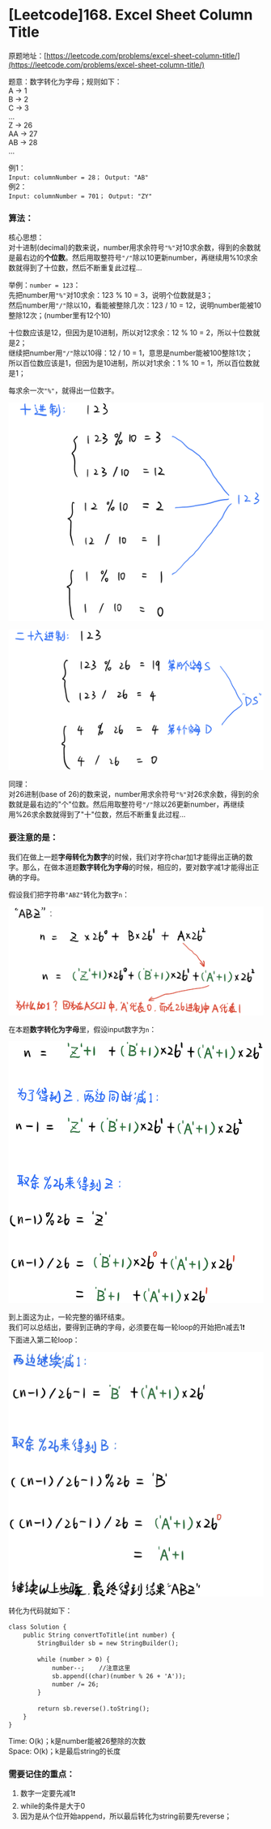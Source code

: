 # \[Leetcode\]168. Excel Sheet Column Title

原题地址：[https://leetcode.com/problems/excel-sheet-column-title/](https://leetcode.com/problems/excel-sheet-column-title/)

题意：数字转化为字母；规则如下：  
A -&gt; 1   
B -&gt; 2   
C -&gt; 3   
...   
Z -&gt; 26   
AA -&gt; 27   
AB -&gt; 28   
...

例1：  
`Input: columnNumber = 28； Output: "AB"`  
例2：  
`Input: columnNumber = 701； Output: "ZY"`



### 算法：

核心思想：  
对十进制\(decimal\)的数来说，number用求余符号`"%"`对10求余数，得到的余数就是最右边的**个位数**。然后用取整符号`"/"`除以10更新number，再继续用%10求余数就得到了十位数，然后不断重复此过程...

举例：`number = 123`：  
先把number用`"%"`对10求余：123 % 10 = 3，说明个位数就是3；  
然后number用`"/"`除以10，看能被整除几次：123 / 10 = 12，说明number能被10整除12次；\(number里有12个10\)

十位数应该是12，但因为是10进制，所以对12求余：12 % 10 = 2，所以十位数就是2；  
继续把number用`"/"`除以10得：12 / 10 = 1，意思是number能被100整除1次；  
所以百位数应该是1，但因为是10进制，所以对1求余：1 % 10 = 1，所以百位数就是1；

每求余一次`"%"`，就得出一位数字。

![](../.gitbook/assets/img_6403.jpg)



![](../.gitbook/assets/img_6405.jpg)

同理：  
对26进制\(base of 26\)的数来说，number用求余符号`"%"`对26求余数，得到的余数就是最右边的"个"位数。然后用取整符号`"/"`除以26更新number，再继续用%26求余数就得到了"十"位数，然后不断重复此过程...

### 要注意的是：

我们在做上一题**字母转化为数字**的时候，我们对字符char加1才能得出正确的数字。那么，在做本道题**数字转化为字母**的时候，相应的，要对数字减1才能得出正确的字母。

假设我们把字符串`"ABZ"`转化为数字`n`：

![](../.gitbook/assets/img_6413.jpg)



在本题**数字转化为字母**里，假设input数字为`n`：

![](../.gitbook/assets/img_6416.jpg)

到上面这为止，一轮完整的循环结束。  
我们可以总结出，要得到正确的字母，必须要在每一轮loop的开始把n减去1❗️  
下面进入第二轮loop：

![](../.gitbook/assets/img_64181.jpg)

转化为代码就如下：

```text
class Solution {
    public String convertToTitle(int number) {
        StringBuilder sb = new StringBuilder();
        
        while (number > 0) {
            number--;    //注意这里
            sb.append((char)(number % 26 + 'A'));
            number /= 26;
        }

        return sb.reverse().toString();
    }
}
```

Time: O\(k\)；k是number能被26整除的次数  
Space: O\(k\)；k是最后string的长度



### 需要记住的重点：

1. 数字一定要先减1❗️
2. while的条件是大于0
3. 因为是从个位开始append，所以最后转化为string前要先reverse；





